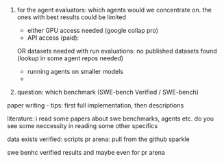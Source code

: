 

1. for the agent evaluators: which agents would we concentrate on. the ones with best results could be limited
   - either GPU access needed (google collap pro)
   - API access (paid): 

   OR datasets needed with run evaluations: no published datasets found (lookup in some agent repos needed)
    - running agents on smaller models
    - 

2. question: which benchmark (SWE-bench Verified / SWE-bench)

paper writing - tips:
first full implementation, then descriptions

literature: 
i read some papers about swe benchmarks, agents etc. do you see some neccessity in reading some other specifics 

data exists 
verified: scripts
pr arena: pull from the github sparkle

swe benhc verified results and maybe even for pr arena


